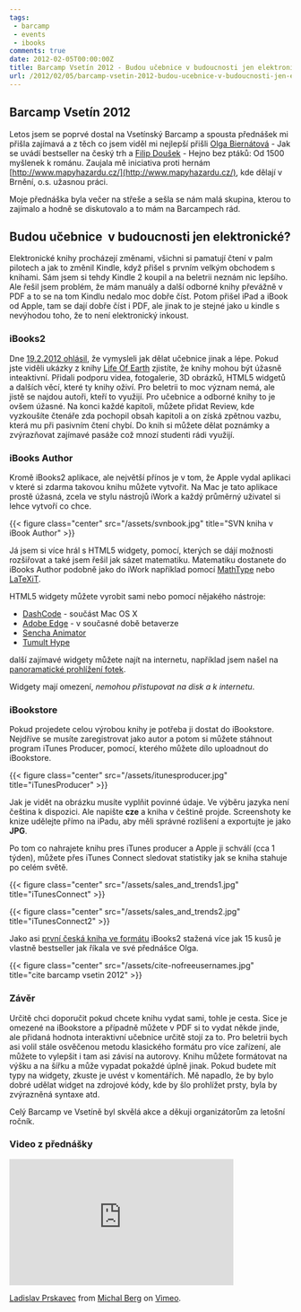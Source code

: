 ```yaml
---
tags: 
 - barcamp
 - events
 - ibooks
comments: true
date: 2012-02-05T00:00:00Z
title: Barcamp Vsetín 2012 - Budou učebnice v budoucnosti jen elektronické?
url: /2012/02/05/barcamp-vsetin-2012-budou-ucebnice-v-budoucnosti-jen-elektronicke/
---
```


## Barcamp Vsetín 2012

Letos jsem se poprvé dostal na Vsetínský Barcamp a spousta přednášek mi přišla zajímavá a z těch co jsem viděl mi nejlepší přišli [Olga Biernátová](https://twitter.com/nofreeusernames) - Jak se uvádí bestseller na český trh a [Filip Doušek](https://twitter.com/fdousek) - Hejno bez ptáků: Od 1500 myšlenek k románu. Zaujala mě iniciativa proti hernám [http://www.mapyhazardu.cz/](http://www.mapyhazardu.cz/), kde dělají v Brnění, o.s. užasnou práci.

Moje přednáška byla večer na střeše a sešla se nám malá skupina, kterou to zajímalo a hodně se diskutovalo a to mám na Barcampech rád.

<!--more-->

## Budou učebnice  v budoucnosti jen elektronické?

Elektronické knihy procházejí změnami, všichni si pamatují čtení v palm pilotech a jak to změnil Kindle, když přišel s prvním velkým obchodem s knihami. Sám jsem si tehdy Kindle 2 koupil a na beletrii neznám nic lepšího. Ale řešil jsem problém, že mám manuály a další odborné knihy převážně v PDF a to se na tom Kindlu nedalo moc dobře číst. Potom přišel iPad a iBook od Apple, tam se dají dobře číst i PDF, ale jinak to je stejné jako u kindle s nevýhodou toho, že to není elektronický inkoust.

### iBooks2

Dne [19.2.2012 ohlásil](http://www.apple.com/pr/library/2012/01/19Apple-Reinvents-Textbooks-with-iBooks-2-for-iPad.html), že vymysleli jak dělat učebnice jinak a lépe. Pokud jste viděli ukázky z knihy [Life Of Earth](http://itunes.apple.com/us/book/e.o.-wilsons-life-on-earth/id490270998?mt=13) zjistíte, že knihy mohou být úžasně inteaktivní. Přidali podporu videa, fotogalerie, 3D obrázků, HTML5 widgetů a dalších věcí, které ty knihy oživí. Pro beletrii to moc význam nemá, ale jistě se najdou autoři, kteří to využijí. Pro učebnice a odborné knihy to je ovšem úžasné. Na konci každé kapitoli, můžete přidat Review, kde vyzkoušíte čtenáře zda pochopil obsah kapitoli a on získá zpětnou vazbu, která mu při pasivním čtení chybí. Do knih si můžete dělat poznámky a zvýrazňovat zajímavé pasáže což mnozí studenti rádi využijí.

### iBooks Author

Kromě iBooks2 aplikace, ale největší přínos je v tom, že Apple vydal aplikaci v které si zdarma takovou knihu můžete vytvořit. Na Mac je tato aplikace prostě úžasná, zcela ve stylu nástrojů iWork a každý průměrný uživatel si lehce vytvoří co chce.

{{< figure class="center" src="/assets/svnbook.jpg" title="SVN kniha v iBook Author" >}}

Já jsem si více hrál s HTML5 widgety, pomocí, kterých se dájí možnosti rozšiřovat a také jsem řešil jak sázet matematiku. Matematiku dostanete do iBooks Author podobně jako do iWork například pomocí [MathType](http://www.dessci.com/en/products/MathType_Mac/) nebo [LaTeXiT](http://www.chachatelier.fr/latexit/).

HTML5 widgety můžete vyrobit sami nebo pomocí nějakého nástroje:

* [DashCode](https://developer.apple.com/library/mac/#documentation/AppleApplications/Conceptual/Dashcode_UserGuide/Contents/Resources/en.lproj/Introduction/Introduction.html) - součást Mac OS X
* [Adobe Edge](http://labs.adobe.com/technologies/edge/) - v současné době betaverze
* [Sencha Animator](http://www.sencha.com/products/animator)
* [Tumult Hype](http://tumultco.com/hype/)

další zajímavé widgety můžete najít na internetu, například jsem našel na [panoramatické prohlížení fotek](http://www.panophoto.org/forums/viewtopic.php?f=64&t=10417&p=158330#p158423).

Widgety mají omezení, *nemohou přistupovat na disk a k internetu*.

### iBookstore

Pokud projedete celou výrobou knihy je potřeba ji dostat do iBookstore. Nejdříve se musíte zaregistrovat jako autor a potom si můžete stáhnout program iTunes Producer, pomocí, kterého můžete dílo uploadnout do iBookstore.

{{< figure class="center" src="/assets/itunesproducer.jpg" title="iTunesProducer" >}}

Jak je vidět na obrázku musíte vyplňit povinné údaje. Ve výběru jazyka není čeština k dispozici. Ale napište **cze** a kniha v češtině projde. Screenshoty ke knize udělejte přímo na iPadu, aby měli správné rozlišení a exportujte je jako **JPG**.

Po tom co nahrajete knihu pres iTunes producer a Apple ji schválí (cca 1 týden), můžete přes iTunes Connect sledovat statistiky jak se kniha stahuje po celém světě.

{{< figure class="center" src="/assets/sales_and_trends1.jpg" title="iTunesConnect" >}}

{{< figure class="center" src="/assets/sales_and_trends2.jpg" title="iTunesConnect2" >}}

Jako asi [první česká kniha ve formátu](http://itunes.apple.com/cz/book/subversion/id498008712?mt=11) iBooks2 stažená více jak 15 kusů je vlastně bestseller jak říkala ve své přednášce Olga.

{{< figure class="center" src="/assets/cite-nofreeusernames.jpg" title="cite barcamp vsetin 2012" >}}

### Závěr

Určitě chci doporučit pokud chcete knihu vydat sami, tohle je cesta. Sice je omezené na iBookstore a případně můžete v PDF si to vydat někde jinde, ale přidaná hodnota interaktivní učebnice určitě stojí za to. Pro beletrii bych asi volil stále osvěčenou metodu klasického formátu pro více zařízení, ale můžete to vylepšit i tam asi závisí na autorovy. Knihu můžete formátovat na výšku a na šířku a může vypadat pokaždé úplně jinak. Pokud budete mít typy na widgety, zkuste je uvést v komentářích. Mě napadlo, že by bylo dobré udělat widget na zdrojové kódy, kde by šlo prohlížet prsty, byla by zvýrazněná syntaxe atd.

Celý Barcamp ve Vsetíně byl skvělá akce a děkuji organizátorům za letošní ročník.

### Video z přednášky

<iframe src="http://player.vimeo.com/video/36430257?title=0&amp;byline=0&amp;portrait=0" width="400" height="225" frameborder="0" webkitAllowFullScreen mozallowfullscreen allowFullScreen></iframe><p><a href="http://vimeo.com/36430257">Ladislav Prskavec</a> from <a href="http://vimeo.com/user3006694">Michal Berg</a> on <a href="http://vimeo.com">Vimeo</a>.</p>










